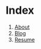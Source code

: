 # Index

1. [About](https://mahesh-maximus.github.io/mahesh/about/about.html)
2. [Blog](https://mahesh-maximus.github.io/mahesh/blog-posts/index.html) 
3. [Resume](https://mahesh-maximus.github.io/mahesh/resume/resume.html)

<a href="https://github.com/mahesh-maximus/" style="float: right;">
</a>
<a href="https://github.com/mahesh-maximus/" style="float: right;">
</a>
<a href="https://github.com/mahesh-maximus/" style="float: right;"> 
</a>

